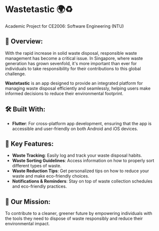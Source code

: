 # Wastetastic 🌍♻️

Academic Project for CE2006: Software Engineering (NTU)

## 🚀 Overview:
With the rapid increase in solid waste disposal, responsible waste management has become a critical issue. In Singapore, where waste generation has grown sevenfold, it's more important than ever for individuals to take responsibility for their contributions to this global challenge.

**Wastetastic** is an app designed to provide an integrated platform for managing waste disposal efficiently and seamlessly, helping users make informed decisions to reduce their environmental footprint.

## 🛠️ Built With:
- **Flutter**: For cross-platform app development, ensuring that the app is accessible and user-friendly on both Android and iOS devices.

## 🎯 Key Features:
- **Waste Tracking**: Easily log and track your waste disposal habits.
- **Waste Sorting Guidelines**: Access information on how to properly sort different types of waste.
- **Waste Reduction Tips**: Get personalized tips on how to reduce your waste and make eco-friendly choices.
- **Notifications & Reminders**: Stay on top of waste collection schedules and eco-friendly practices.

## 🌱 Our Mission:
To contribute to a cleaner, greener future by empowering individuals with the tools they need to dispose of waste responsibly and reduce their environmental impact.

